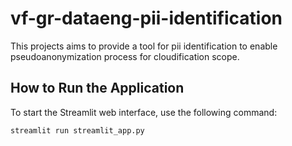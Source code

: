 # vf-gr-dataeng-pii-identification

This projects aims to provide a tool for pii identification to enable pseudoanonymization process for cloudification scope.

## **How to Run the Application**

To start the Streamlit web interface, use the following command:

```bash
streamlit run streamlit_app.py
```
